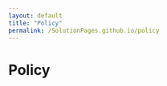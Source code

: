 ```yaml
---
layout: default
title: "Policy"
permalink: /SolutionPages.github.io/policy
---
```


<h1> Policy </h1>